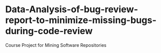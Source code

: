 # Data-Analysis-of-bug-review-report-to-minimize-missing-bugs-during-code-review
Course Project for Mining Software Repositories
